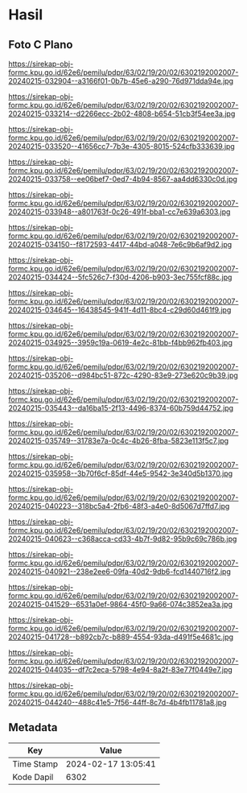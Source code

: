 # Hasil

## Foto C Plano

https://sirekap-obj-formc.kpu.go.id/62e6/pemilu/pdpr/63/02/19/20/02/6302192002007-20240215-032904--a3166f01-0b7b-45e6-a290-76d971dda94e.jpg

https://sirekap-obj-formc.kpu.go.id/62e6/pemilu/pdpr/63/02/19/20/02/6302192002007-20240215-033214--d2266ecc-2b02-4808-b654-51cb3f54ee3a.jpg

https://sirekap-obj-formc.kpu.go.id/62e6/pemilu/pdpr/63/02/19/20/02/6302192002007-20240215-033520--41656cc7-7b3e-4305-8015-524cfb333639.jpg

https://sirekap-obj-formc.kpu.go.id/62e6/pemilu/pdpr/63/02/19/20/02/6302192002007-20240215-033758--ee06bef7-0ed7-4b94-8567-aa4dd6330c0d.jpg

https://sirekap-obj-formc.kpu.go.id/62e6/pemilu/pdpr/63/02/19/20/02/6302192002007-20240215-033948--a801763f-0c26-491f-bba1-cc7e639a6303.jpg

https://sirekap-obj-formc.kpu.go.id/62e6/pemilu/pdpr/63/02/19/20/02/6302192002007-20240215-034150--f8172593-4417-44bd-a048-7e6c9b6af9d2.jpg

https://sirekap-obj-formc.kpu.go.id/62e6/pemilu/pdpr/63/02/19/20/02/6302192002007-20240215-034424--5fc526c7-f30d-4206-b903-3ec755fcf88c.jpg

https://sirekap-obj-formc.kpu.go.id/62e6/pemilu/pdpr/63/02/19/20/02/6302192002007-20240215-034645--16438545-941f-4d11-8bc4-c29d60d461f9.jpg

https://sirekap-obj-formc.kpu.go.id/62e6/pemilu/pdpr/63/02/19/20/02/6302192002007-20240215-034925--3959c19a-0619-4e2c-81bb-f4bb962fb403.jpg

https://sirekap-obj-formc.kpu.go.id/62e6/pemilu/pdpr/63/02/19/20/02/6302192002007-20240215-035206--d984bc51-872c-4290-83e9-273e620c9b39.jpg

https://sirekap-obj-formc.kpu.go.id/62e6/pemilu/pdpr/63/02/19/20/02/6302192002007-20240215-035443--da16ba15-2f13-4496-8374-60b759d44752.jpg

https://sirekap-obj-formc.kpu.go.id/62e6/pemilu/pdpr/63/02/19/20/02/6302192002007-20240215-035749--31783e7a-0c4c-4b26-8fba-5823e113f5c7.jpg

https://sirekap-obj-formc.kpu.go.id/62e6/pemilu/pdpr/63/02/19/20/02/6302192002007-20240215-035958--3b70f6cf-85df-44e5-9542-3e340d5b1370.jpg

https://sirekap-obj-formc.kpu.go.id/62e6/pemilu/pdpr/63/02/19/20/02/6302192002007-20240215-040223--318bc5a4-2fb6-48f3-a4e0-8d5067d7ffd7.jpg

https://sirekap-obj-formc.kpu.go.id/62e6/pemilu/pdpr/63/02/19/20/02/6302192002007-20240215-040623--c368acca-cd33-4b7f-9d82-95b9c69c786b.jpg

https://sirekap-obj-formc.kpu.go.id/62e6/pemilu/pdpr/63/02/19/20/02/6302192002007-20240215-040921--238e2ee6-09fa-40d2-9db6-fcd1440716f2.jpg

https://sirekap-obj-formc.kpu.go.id/62e6/pemilu/pdpr/63/02/19/20/02/6302192002007-20240215-041529--6531a0ef-9864-45f0-9a66-074c3852ea3a.jpg

https://sirekap-obj-formc.kpu.go.id/62e6/pemilu/pdpr/63/02/19/20/02/6302192002007-20240215-041728--b892cb7c-b889-4554-93da-d491f5e4681c.jpg

https://sirekap-obj-formc.kpu.go.id/62e6/pemilu/pdpr/63/02/19/20/02/6302192002007-20240215-044035--df7c2eca-5798-4e94-8a2f-83e77f0449e7.jpg

https://sirekap-obj-formc.kpu.go.id/62e6/pemilu/pdpr/63/02/19/20/02/6302192002007-20240215-044240--488c41e5-7f56-44ff-8c7d-4b4fb11781a8.jpg


## Metadata

| Key        | Value               |
| ---------- | ------------------- |
| Time Stamp | 2024-02-17 13:05:41 |
| Kode Dapil | 6302                |



